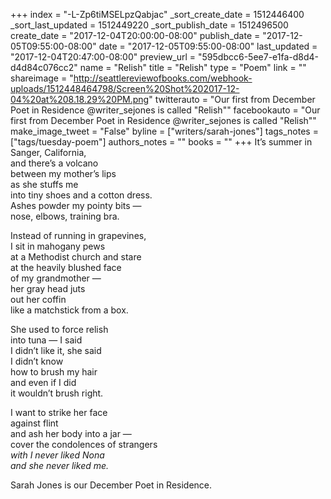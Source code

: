 +++
index = "-L-Zp6tiMSELpzQabjac"
_sort_create_date = 1512446400
_sort_last_updated = 1512449220
_sort_publish_date = 1512496500
create_date = "2017-12-04T20:00:00-08:00"
publish_date = "2017-12-05T09:55:00-08:00"
date = "2017-12-05T09:55:00-08:00"
last_updated = "2017-12-04T20:47:00-08:00"
preview_url = "595dbcc6-5ee7-e1fa-d8d4-d4d84c076cc2"
name = "Relish"
title = "Relish"
type = "Poem"
link = ""
shareimage = "http://seattlereviewofbooks.com/webhook-uploads/1512448464798/Screen%20Shot%202017-12-04%20at%208.18.29%20PM.png"
twitterauto = "Our first from December Poet in Residence @writer_sejones is called \"Relish\""
facebookauto = "Our first from December Poet in Residence @writer_sejones is called \"Relish\""
make_image_tweet = "False"
byline = ["writers/sarah-jones"]
tags_notes = ["tags/tuesday-poem"]
authors_notes = ""
books = ""
+++
It’s summer in Sanger, California,<br>
and there’s a volcano<br>
between my mother’s lips<br>
as she stuffs me<br>
into tiny shoes and a cotton dress.<br>
Ashes powder my pointy bits &mdash;<br>
nose, elbows, training bra.
 
Instead of running in grapevines,<br>
I sit in mahogany pews<br>
at a Methodist church and stare<br>
at the heavily blushed face<br>
of my grandmother &mdash;<br>
her gray head juts<br>
out her coffin<br>
like a matchstick from a box.
 
She used to force relish<br>
into tuna &mdash; I said<br>
I didn’t like it, she said<br>
I didn’t know<br>
how to brush my hair<br>
and even if I did<br>
it wouldn’t brush right.

I want to strike her face<br>
against flint<br>
and ash her body into a jar &mdash;<br>
cover the condolences of strangers<br>
_with I never liked Nona<br>
and she never liked me._

<p class="poem-footer">
    Sarah Jones is our December Poet in Residence.
</p>